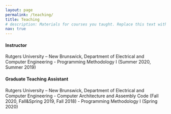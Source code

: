 ```yaml
---
layout: page
permalink: /teaching/
title: Teaching
# description: Materials for courses you taught. Replace this text with your description.
nav: true
---
```


<!-- For now, this page is assumed to be a static description of your courses. You can convert it to a collection similar to `_projects/` so that you can have a dedicated page for each course.

Organize your courses by years, topics, or universities, however you like! -->

<h4><b>Instructor</b></h4>
Rutgers University – New Brunswick, Department of Electrical and Computer Engineering
- Programming Methodology I (Summer 2020, Summer 2019)


<h4><b>Graduate Teaching Assistant</b></h4>
Rutgers University – New Brunswick, Department of Electrical and Computer Engineering
- Computer Architecture and Assembly Code (Fall 2020, Fall&Spring 2019, Fall 2018)
- Programming Methodology I (Spring 2020)


